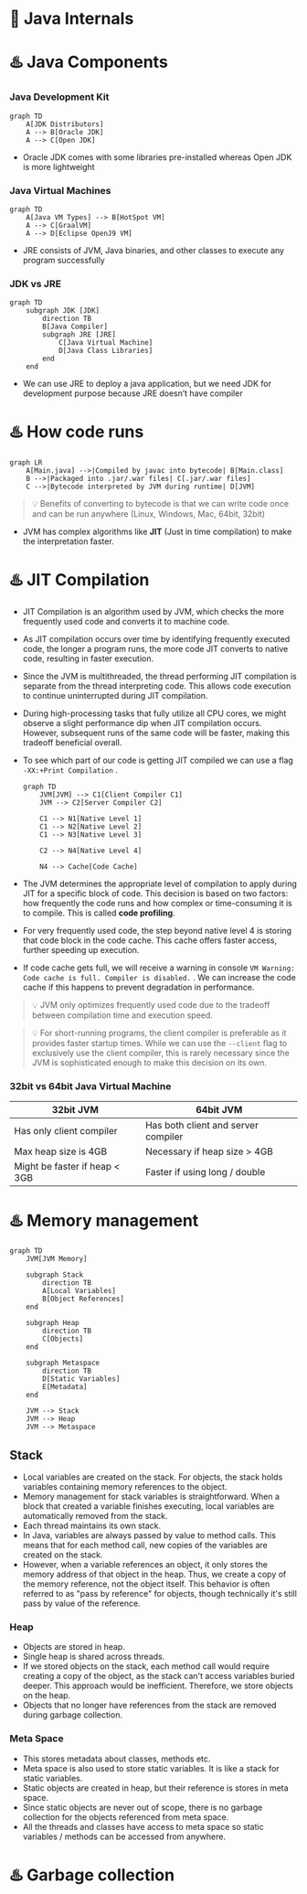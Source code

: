 # 🚀 Java Internals


# ♨️ Java Components


### Java Development Kit


```mermaid
graph TD
    A[JDK Distributors]
    A --> B[Oracle JDK]
    A --> C[Open JDK]
```

- Oracle JDK comes with some libraries pre-installed whereas Open JDK is more lightweight

### Java Virtual Machines


```mermaid
graph TD
    A[Java VM Types] --> B[HotSpot VM]
    A --> C[GraalVM]
    A --> D[Eclipse OpenJ9 VM]
```

- JRE consists of JVM, Java binaries, and other classes to execute any program successfully

### JDK vs JRE


```mermaid
graph TD
    subgraph JDK [JDK]
        direction TB
        B[Java Compiler]
        subgraph JRE [JRE]
            C[Java Virtual Machine]
            D[Java Class Libraries]
        end
    end
```

- We can use JRE to deploy a java application, but we need JDK for development purpose because JRE doesn’t have compiler

# ♨️ How code runs


```mermaid
graph LR
    A[Main.java] -->|Compiled by javac into bytecode| B[Main.class]
    B -->|Packaged into .jar/.war files| C[.jar/.war files]
    C -->|Bytecode interpreted by JVM during runtime| D[JVM]
```


> 💡 Benefits of converting to bytecode is that we can write code once and can be run anywhere (Linux, Windows, Mac, 64bit, 32bit)

- JVM has complex algorithms like **JIT** (Just in time compilation) to make the interpretation faster.

# ♨️ JIT Compilation

- JIT Compilation is an algorithm used by JVM, which checks the more frequently used code and converts it to machine code.
- As JIT compilation occurs over time by identifying frequently executed code, the longer a program runs, the more code JIT converts to native code, resulting in faster execution.
- Since the JVM is multithreaded, the thread performing JIT compilation is separate from the thread interpreting code. This allows code execution to continue uninterrupted during JIT compilation.
- During high-processing tasks that fully utilize all CPU cores, we might observe a slight performance dip when JIT compilation occurs. However, subsequent runs of the same code will be faster, making this tradeoff beneficial overall.
- To see which part of our code is getting JIT compiled we can use a flag `-XX:+Print Compilation` .

	```mermaid
	graph TD
	    JVM[JVM] --> C1[Client Compiler C1]
	    JVM --> C2[Server Compiler C2]
	    
	    C1 --> N1[Native Level 1]
	    C1 --> N2[Native Level 2]
	    C1 --> N3[Native Level 3]
	    
	    C2 --> N4[Native Level 4]
	    
	    N4 --> Cache[Code Cache]
	```

- The JVM determines the appropriate level of compilation to apply during JIT for a specific block of code. This decision is based on two factors: how frequently the code runs and how complex or time-consuming it is to compile. This is called **code profiling**.
- For very frequently used code, the step beyond native level 4 is storing that code block in the code cache. This cache offers faster access, further speeding up execution.
- If code cache gets full, we will receive a warning in console `VM Warning: Code cache is full. Compiler is disabled.` . We can increase the code cache if this happens to prevent degradation in performance.

> 💡 JVM only optimizes frequently used code due to the tradeoff between compilation time and execution speed.


> 💡 For short-running programs, the client compiler is preferable as it provides faster startup times. While we can use the `--client` flag to exclusively use the client compiler, this is rarely necessary since the JVM is sophisticated enough to make this decision on its own.


### 32bit vs 64bit Java Virtual Machine


|                                                                **32bit JVM** |                                                                **64bit JVM** |
| ---------------------------------------------------------------------------- | ---------------------------------------------------------------------------- |
| Has only client compiler                                                     | Has both client and server compiler                                          |
| Max heap size is 4GB                                                         | Necessary if heap size > 4GB                                                 |
| Might be faster if heap < 3GB                                                | Faster if using long / double                                                |


# ♨️ Memory management


```mermaid
graph TD
    JVM[JVM Memory]
    
    subgraph Stack
        direction TB
        A[Local Variables]
        B[Object References]
    end
    
    subgraph Heap
        direction TB
        C[Objects]
    end
    
    subgraph Metaspace
        direction TB
        D[Static Variables]
        E[Metadata]
    end

    JVM --> Stack
    JVM --> Heap
    JVM --> Metaspace
```


## Stack

- Local variables are created on the stack. For objects, the stack holds variables containing memory references to the object.
- Memory management for stack variables is straightforward. When a block that created a variable finishes executing, local variables are automatically removed from the stack.
- Each thread maintains its own stack.
- In Java, variables are always passed by value to method calls. This means that for each method call, new copies of the variables are created on the stack.
- However, when a variable references an object, it only stores the memory address of that object in the heap. Thus, we create a copy of the memory reference, not the object itself. This behavior is often referred to as "pass by reference" for objects, though technically it's still pass by value of the reference.

### Heap

- Objects are stored in heap.
- Single heap is shared across threads.
- If we stored objects on the stack, each method call would require creating a copy of the object, as the stack can't access variables buried deeper. This approach would be inefficient. Therefore, we store objects on the heap.
- Objects that no longer have references from the stack are removed during garbage collection.

### Meta Space

- This stores metadata about classes, methods etc.
- Meta space is also used to store static variables. It is like a stack for static variables.
- Static objects are created in heap, but their reference is stores in meta space.
- Since static objects are never out of scope, there is no garbage collection for the objects referenced from meta space.
- All the threads and classes have access to meta space so static variables / methods can be accessed from anywhere.

# ♨️ Garbage collection

